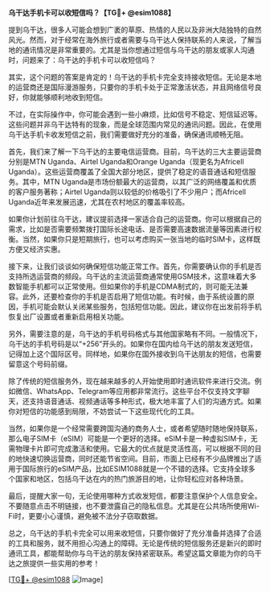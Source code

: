 **乌干达手机卡可以收短信吗？【TG💪+ @esim1088】**

提到乌干达，很多人可能会想到广袤的草原、热情的人民以及非洲大陆独特的自然风光。然而，对于经常在海外旅行或者需要与乌干达人保持联系的人来说，了解当地的通讯情况是非常重要的。尤其是当你想通过短信与乌干达的朋友或家人沟通时，问题来了：乌干达的手机卡可以收短信吗？

其实，这个问题的答案是肯定的！乌干达的手机卡完全支持接收短信。无论是本地的运营商还是国际漫游服务，只要你的手机卡处于正常激活状态，并且网络信号良好，你就能够顺利地收到短信。

不过，在实际操作中，你可能会遇到一些小麻烦，比如信号不稳定、短信延迟等。这些问题并非乌干达特有的现象，而是全球范围内常见的通讯问题。因此，在使用乌干达手机卡收发短信之前，我们需要做好充分的准备，确保通讯顺畅无阻。

首先，我们来了解一下乌干达的主要电信运营商。目前，乌干达的三大主要运营商分别是MTN Uganda、Airtel Uganda和Orange Uganda（现更名为Africell Uganda）。这些运营商覆盖了全国大部分地区，提供了稳定的语音通话和短信服务。其中，MTN Uganda是市场份额最大的运营商，以其广泛的网络覆盖和优质的客户服务著称；Airtel Uganda则以较低的价格吸引了不少用户；而Africell Uganda近年来发展迅速，尤其在农村地区的覆盖率较高。

如果你计划前往乌干达，建议提前选择一家适合自己的运营商。你可以根据自己的需求，比如是否需要频繁拨打国际长途电话、是否需要高速数据流量等因素进行权衡。当然，如果你只是短期旅行，也可以考虑购买一张当地的临时SIM卡，这样既方便又经济实惠。

接下来，让我们谈谈如何确保短信功能正常工作。首先，你需要确认你的手机是否支持所选运营商的频段。乌干达的主流运营商通常使用GSM技术，这意味着大多数智能手机都可以正常使用。但如果你的手机是CDMA制式的，则可能无法兼容。此外，还要检查你的手机是否启用了短信功能。有时候，由于系统设置的原因，手机可能会默认关闭某些服务，包括短信功能。因此，建议你在出发前将手机恢复出厂设置或者重新启用相关功能。

另外，需要注意的是，乌干达的手机号码格式与其他国家略有不同。一般情况下，乌干达的手机号码是以“+256”开头的。如果你在国内给乌干达的朋友发送短信，记得加上这个国际区号。同样地，如果你在国外接收到乌干达朋友的短信，也需要留意这个号码前缀。

除了传统的短信服务外，现在越来越多的人开始使用即时通讯软件来进行交流。例如微信、WhatsApp、Telegram等应用都非常流行。这些平台不仅支持文字聊天，还支持语音通话、视频通话等多种形式，极大地丰富了人们的沟通方式。如果你对短信的功能感到局限，不妨尝试一下这些现代化的工具。

当然，如果你是一个经常需要跨国沟通的商务人士，或者希望随时随地保持联系，那么电子SIM卡（eSIM）可能是一个更好的选择。eSIM卡是一种虚拟SIM卡，无需物理卡片即可完成激活和使用。它最大的优点就是灵活性高，可以根据不同的目的地快速切换运营商，同时还能节省空间。目前，市面上已经有不少品牌推出了适用于国际旅行的eSIM产品，比如ESIM1088就是一个不错的选择。它支持全球多个国家和地区，包括乌干达在内的热门旅游目的地，让你轻松应对各种场景。

最后，提醒大家一句，无论使用哪种方式收发短信，都要注意保护个人信息安全。不要随意点击不明链接，也不要泄露自己的隐私信息。尤其是在公共场所使用Wi-Fi时，更要小心谨慎，避免被不法分子窃取数据。

总之，乌干达的手机卡完全可以用来收短信，只要你做好了充分准备并选择了合适的工具和服务，就不用担心沟通上的障碍。无论是传统的短信服务还是新兴的即时通讯工具，都能帮助你与乌干达的朋友保持紧密联系。希望这篇文章能为你的乌干达之旅提供一些实用的参考！

[[TG💪+ @esim1088](https://t.me/s/esim1088) ![Image](https://i.postimg.cc/4NQfJmqS/Snipaste-2025-05-13-00-14-12.png)]